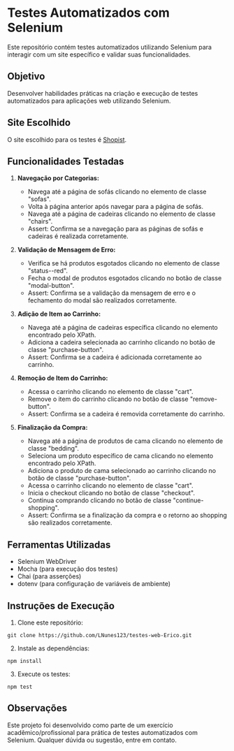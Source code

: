 # Testes Automatizados com Selenium

Este repositório contém testes automatizados utilizando Selenium para interagir com um site específico e validar suas funcionalidades.

## Objetivo

Desenvolver habilidades práticas na criação e execução de testes automatizados para aplicações web utilizando Selenium.

## Site Escolhido

O site escolhido para os testes é [Shopist](https://shopist.io/).

## Funcionalidades Testadas

1. **Navegação por Categorias:**
   - Navega até a página de sofás clicando no elemento de classe "sofas".
   - Volta à página anterior após navegar para a página de sofás.
   - Navega até a página de cadeiras clicando no elemento de classe "chairs".
   - Assert: Confirma se a navegação para as páginas de sofás e cadeiras é realizada corretamente.

2. **Validação de Mensagem de Erro:**
   - Verifica se há produtos esgotados clicando no elemento de classe "status--red".
   - Fecha o modal de produtos esgotados clicando no botão de classe "modal-button".
   - Assert: Confirma se a validação da mensagem de erro e o fechamento do modal são realizados corretamente.

3. **Adição de Item ao Carrinho:**
   - Navega até a página de cadeiras específica clicando no elemento encontrado pelo XPath.
   - Adiciona a cadeira selecionada ao carrinho clicando no botão de classe "purchase-button".
   - Assert: Confirma se a cadeira é adicionada corretamente ao carrinho.

4. **Remoção de Item do Carrinho:**
   - Acessa o carrinho clicando no elemento de classe "cart".
   - Remove o item do carrinho clicando no botão de classe "remove-button".
   - Assert: Confirma se a cadeira é removida corretamente do carrinho.

5. **Finalização da Compra:**
   - Navega até a página de produtos de cama clicando no elemento de classe "bedding".
   - Seleciona um produto específico de cama clicando no elemento encontrado pelo XPath.
   - Adiciona o produto de cama selecionado ao carrinho clicando no botão de classe "purchase-button".
   - Acessa o carrinho clicando no elemento de classe "cart".
   - Inicia o checkout clicando no botão de classe "checkout".
   - Continua comprando clicando no botão de classe "continue-shopping".
   - Assert: Confirma se a finalização da compra e o retorno ao shopping são realizados corretamente.

## Ferramentas Utilizadas

- Selenium WebDriver
- Mocha (para execução dos testes)
- Chai (para asserções)
- dotenv (para configuração de variáveis de ambiente)

## Instruções de Execução

1. Clone este repositório: 
```
git clone https://github.com/LNunes123/testes-web-Erico.git
```
2. Instale as dependências:
```
npm install
```
3. Execute os testes:
```
npm test
```

## Observações

Este projeto foi desenvolvido como parte de um exercício acadêmico/profissional para prática de testes automatizados com Selenium. Qualquer dúvida ou sugestão, entre em contato.
